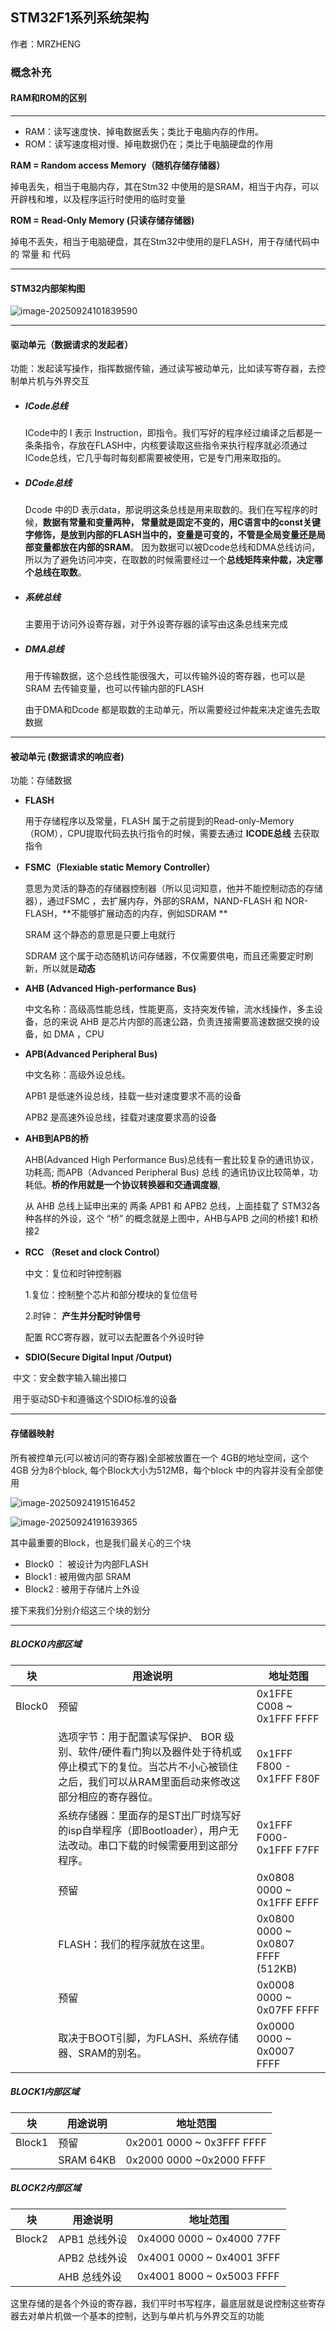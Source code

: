 ## STM32F1系列系统架构

作者：MRZHENG

### 概念补充

#### RAM和ROM的区别

---



- RAM：读写速度快、掉电数据丢失；类比于电脑内存的作用。
- ROM：读写速度相对慢、掉电数据仍在；类比于电脑硬盘的作用

 

**RAM =  Random access Memory（随机存储存储器）**

掉电丢失，相当于电脑内存，其在Stm32 中使用的是SRAM，相当于内存，可以开辟栈和堆，以及程序运行时使用的临时变量



**ROM = Read-Only Memory (只读存储存储器)**

掉电不丢失，相当于电脑硬盘，其在Stm32中使用的是FLASH，用于存储代码中的 常量 和 代码



---

#### STM32内部架构图

![image-20250924101839590](https://mrzhb.oss-cn-chengdu.aliyuncs.com/image-20250924101839590.png)

---



#### 驱动单元（数据请求的发起者）

功能：发起读写操作，指挥数据传输，通过读写被动单元，比如读写寄存器，去控制单片机与外界交互

- #####  ICode总线

  ICode中的 I 表示 Instruction，即指令。我们写好的程序经过编译之后都是一条条指令，存放在FLASH中，内核要读取这些指令来执行程序就必须通过ICode总线，它几乎每时每刻都需要被使用，它是专门用来取指的。

- ##### DCode总线

  Dcode 中的D 表示data，那说明这条总线是用来取数的。我们在写程序的时候，**数据有常量和变量两种， 常量就是固定不变的，用C语言中的const关键字修饰，是放到内部的FLASH当中的，变量是可变的，不管是全局变量还是局部变量都放在内部的SRAM**。 因为数据可以被Dcode总线和DMA总线访问，所以为了避免访问冲突，在取数的时候需要经过一个**总线矩阵来仲裁，决定哪个总线在取数**。

- ##### 系统总线

  主要用于访问外设寄存器，对于外设寄存器的读写由这条总线来完成

- ##### DMA总线

  用于传输数据，这个总线性能很强大，可以传输外设的寄存器，也可以是 SRAM 去传输变量，也可以传输内部的FLASH

  由于DMA和Dcode 都是取数的主动单元，所以需要经过仲裁来决定谁先去取数据

---



#### 被动单元 (数据请求的响应者)

功能：存储数据

- **FLASH**

  用于存储程序以及常量，FLASH 属于之前提到的Read-only-Memory（ROM），CPU提取代码去执行指令的时候，需要去通过 **ICODE总线** 去获取指令

  

- **FSMC（Flexiable static Memory Controller）**

  意思为灵活的静态的存储器控制器（所以见词知意，他并不能控制动态的存储器），通过FSMC ，去扩展内存，外部的SRAM，NAND-FLASH 和 NOR-FLASH，**不能够扩展动态的内存，例如SDRAM **

  SRAM 这个静态的意思是只要上电就行

  SDRAM 这个属于动态随机访问存储器，不仅需要供电，而且还需要定时刷新，所以就是**动态**

  

- **AHB (Advanced High-performance Bus)**

  中文名称：高级高性能总线，性能更高，支持突发传输，流水线操作，多主设备，总的来说 AHB 是芯片内部的高速公路，负责连接需要高速数据交换的设备，如 DMA ，CPU

  

- **APB(Advanced Peripheral Bus)**

  中文名称：高级外设总线。

  APB1 是低速外设总线，挂载一些对速度要求不高的设备

  APB2 是高速外设总线，挂载对速度要求高的设备

  

- **AHB到APB的桥**

  AHB(Advanced High Performance Bus)总线有一套比较复杂的通讯协议，功耗高;  而APB（Advanced Peripheral Bus) 总线 的通讯协议比较简单，功耗低。**桥的作用就是一个协议转换器和交通调度器**,

  从 AHB 总线上延申出来的 两条 APB1 和 APB2 总线，上面挂载了 STM32各种各样的外设，这个 “桥” 的概念就是上图中，AHB与APB 之间的桥接1 和桥接2

  

- **RCC （Reset and clock Control）**

  中文：复位和时钟控制器

  1.复位：控制整个芯片和部分模块的复位信号

  2.时钟： **产生并分配时钟信号**

  配置 RCC寄存器，就可以去配置各个外设时钟

  

- **SDIO(Secure Digital Input /Output)**

​        中文：安全数字输入输出接口

​        用于驱动SD卡和遵循这个SDIO标准的设备

---



#### 存储器映射

所有被控单元(可以被访问的寄存器)全部被放置在一个 4GB的地址空间，这个4GB 分为8个block, 每个Block大小为512MB，每个block 中的内容并没有全部使用

![image-20250924191516452](https://mrzhb.oss-cn-chengdu.aliyuncs.com/image-20250924191516452.png)



![image-20250924191639365](https://mrzhb.oss-cn-chengdu.aliyuncs.com/image-20250924191639365.png)

其中最重要的Block，也是我们最关心的三个块

- Block0 ： 被设计为内部FLASH
- Block1  :   被用做内部 SRAM
- Block2  :    被用于存储片上外设

接下来我们分别介绍这三个块的划分

---

##### BLOCK0内部区域

| 块     | 用途说明                                                     | 地址范围                          |
| ------ | ------------------------------------------------------------ | --------------------------------- |
| Block0 | 预留                                                         | 0x1FFE C008 ~ 0x1FFF FFFF         |
|        | 选项字节：用于配置读写保护、 BOR 级别、软件/硬件看门狗以及器件处于待机或停止模式下的复位。当芯片不小心被锁住之后，我们可以从RAM里面启动来修改这部分相应的寄存器位。 | 0x1FFF F800 - 0x1FFF F80F         |
|        | 系统存储器：里面存的是ST出厂时烧写好的isp自举程序（即Bootloader），用户无法改动。串口下载的时候需要用到这部分程序。 | 0x1FFF F000- 0x1FFF F7FF          |
|        | 预留                                                         | 0x0808 0000 ~ 0x1FFF EFFF         |
|        | FLASH：我们的程序就放在这里。                                | 0x0800 0000 ~ 0x0807 FFFF (512KB) |
|        | 预留                                                         | 0x0008 0000 ~ 0x07FF FFFF         |
|        | 取决于BOOT引脚，为FLASH、系统存储器、SRAM的别名。            | 0x0000 0000 ~ 0x0007 FFFF         |

##### BLOCK1内部区域

| 块     | 用途说明  | 地址范围                  |
| ------ | --------- | ------------------------- |
| Block1 | 预留      | 0x2001 0000 ~ 0x3FFF FFFF |
|        | SRAM 64KB | 0x2000 0000 ~0x2000 FFFF  |

##### BLOCK2内部区域

| 块     | 用途说明      | 地址范围                  |
| ------ | ------------- | ------------------------- |
| Block2 | APB1 总线外设 | 0x4000 0000 ~ 0x4000 77FF |
|        | APB2 总线外设 | 0x4001 0000 ~ 0x4001 3FFF |
|        | AHB 总线外设  | 0x4001 8000 ~ 0x5003 FFFF |

这里存储的是各个外设的寄存器，我们平时书写程序，最底层就是说控制这些寄存器去对单片机做一个基本的控制，达到与单片机与外界交互的功能
